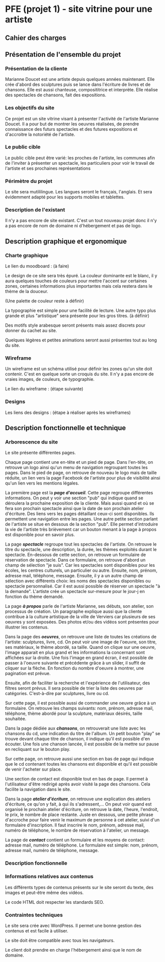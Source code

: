 # PFE (projet 1) - site vitrine pour une artiste

## Cahier des charges

## Présentation de l'ensemble du projet
### Présentation de la cliente

Marianne Doucet est une artiste depuis quelques années maintenant. Elle crée d'abord des sculptures 
puis se lance dans l'écriture de livres et de chansons. Elle est aussi chanteuse, composititrice et interprète. 
Elle réalise des spectacles de chansons, fait des expositions. 

### Les objectifs du site

Ce projet est un site vitrine visant à présenter l'activité de l'artiste Marianne Doucet. 
Il a pour but de montrer les oeuvres réalisées, de prendre connaissance des futurs spectacles et des futures expositions
et d'accroitre la notoriété de l'artiste. 

### Le public cible

Le public cible peut être varié: 
les proches de l'artiste, 
les communes afin de l'inviter à présenter un spectacle, 
les particuliers pour voir le travail de l'artiste et ses prochaines représentations

### Périmètre du projet

Le site sera mutililingue. Les langues seront le français, l'anglais. Et sera évidemment adapté pour les supports mobiles et tablettes.

### Description de l'existant

Il n'y a pas encore de site existant. 
C'est un tout nouveau projet donc il n'y a pas encore de nom de domaine ni d'hébergement et pas de logo.

## Description graphique et ergonomique
### Charte graphique

Le lien du moodboard : (à faire)

Le design de ce site sera très épuré. La couleur dominante est le blanc, 
il y aura quelques touches de couleurs pour mettre l'accent sur certaines zones, certaines informations plus importantes
mais cela restera dans le thème de la douceur.

(Une palette de couleur reste à définir)

La typographie est simple pour une facilité de lecture. Une autre typo plus grande et plus "artistique" sera présente pour les gros titres. (à définir)

Des motifs style arabesque seront présents mais assez discrets pour donner du cachet au site.

Quelques légères et petites animations seront aussi présentes tout au long du site. 

### Wireframe

Un wireframe est un schéma utilisé pour définir les zones qu'un site doit contenir. 
C'est en quelque sorte un croquis du site. Il n'y a pas encore de vraies images, de couleurs, de typographie.

Le lien du wireframe : (étape suivante)

### Designs

Les liens des designs : (étape à réaliser après les wireframes)


## Description fonctionnelle et technique
### Arborescence du site

Le site présente différentes pages.

Chaque page contient une en-tête et un pied de page. 
Dans l'en-tête, on retrouve un logo ainsi qu'un menu de navigation regroupant toutes les pages.
Dans le pied de page, on retrouve de nouveau le logo mais de taille réduite, un lien vers la page Facebook de l'artiste pour plus de visibilité ainsi
qu'un lien vers les mentions légales.

La première page est la ***page d'accueil***. 
Cette page regroupe différentes informations. On peut y voir une section "pub" qui indique quand se déroulera la prochaine exposition
de la cliente. Mais aussi quand et où se fera son prochain spectacle ainsi que la date de son prochain atelier d'écriture.
Des liens vers les pages détaillant ceux-ci sont disponibles. Ils permettent une navigation entre les pages. 
Une autre petite section parlant de l'artiste se situe en dessous de la section "pub". 
Elle permet d'introduire la vie de l'artiste très brièvement car un bouton menant à la page à propos est disponible pour en savoir plus.

La page ***spectacle*** regroupe tout les spectacles de l'artiste. On retrouve le titre du spectacle, une description, 
la durée, les thèmes exploités durant le spectacle.
En-dessous de cette section, on retrouve un formulaire de réservation de spectacle.
Dans ce formulaire, on retrouve d'abord un champ de sélection "je suis". Car les spectacles sont disponibles pour les écoles,
les centres culturels, un particulier ou autre. Ensuite, nom, prénom, adresse mail, téléphone, message.
Ensuite, il y a un autre champ de sélection avec différents choix: les noms des spectacles disponibles ou spectacle personnalisé. 
Car il est aussi possible de réserver un spectacle "à la demande". L'artiste crée un spectacle sur-mesure
pour le jour-j en fonction du thème demandé.


La page ***à propos*** parle de l'artiste Marianne, ses débuts, son atelier, son processus de création. Un paragraphe explique 
aussi que la cliente contribue à la culture artistique de la ville de Verviers car plusieurs de ses oeuvres y sont exposées. 
Des photos et/ou des vidéos sont présentes pour illustrer les contenus.


Dans la page des ***oeuvres***, on retrouve une liste de toutes les créations de l'artiste: sculptures, livre, cd. 
On peut voir une image de l'oeuvre, son titre, ses matériaux, le thème abordé, sa taille. 
Quand on clique sur une oeuvre, l'image apparait en plus grand et les informations la concernant sont affichées sur la droite.
Une fois l'image en grand écran, il est possible de passer à l'oeuvre suivante et précédente grâce à un slider, il suffit de cliquer sur la flèche. 
En fonction du nombre d'oeuvre à montrer, une pagination est prévue.

Ensuite, afin de faciliter la recherche et l'expérience de l'utilisateur, des filtres seront prévus. 
Il sera possible de trier la liste des oeuvres par catégories. C'est-à-dire par sculptures, livre ou cd.

Sur cette page, il est possible aussi de commander une oeuvre grâce à un formulaire. On retrouve les champs suivants:
nom, prénom, adresse mail, téléphone, thème abordé pour la sculpture, matériaux désirés, taille souhaitée.


Dans la page dédiée aux ***chansons***, on retrouverait une liste avec les chansons du cd, une indication du titre de l'album.
Un petit bouton "play" se trouve devant chaque titre de chanson, il indique qu'il est possible d'en écouter.
Une fois une chanson lancée, il est possible de la mettre sur pause en recliquant sur le bouton play.

Sur cette page, on retrouve aussi une section en bas de page qui indique que le cd contenant toutes les chansons est disponible
et qu'il est possible de venir l'acheter sur place. 

Une section de contact est disponible tout en bas de page. Il permet à l'utilisateur d'être redirigé après avoir visité la page des chansons. 
Cela facilite la navigation dans le site. 


Dans la page ***atelier d'écriture***, on retrouve une explication des ateliers d'écriture, ce qu'on y fait, à qui ils s'adressent,...
On peut voir quand est organisé le prochain atelier d'écriture, on retrouve la date, l'heure, l'endroit, le prix, le nombre de place restante.
Juste en dessous, une petite phrase d'accroche pour faire venir le maximum de personne à cet atelier, 
suivi d'un formulaire d'inscription. Il faut inscrire le nom, prénom, adresse mail, numéro de téléphone, le nombre de réservation à l'atelier, un message.


La page de ***contact*** contient un formulaire et les moyens de contact: adresse mail, numéro de téléphone.
Le formulaire est simple: nom, prénom, adresse mail, numéro de téléphone, message.


### Description fonctionnelle
### Informations relatives aux contenus
Les différents types de contenus présents sur le site seront du texte, des images et peut-être même des vidéos.

Le code HTML doit respecter les standards SEO.

### Contraintes techniques
Le site sera crée avec WordPress. Il permet une bonne gestion des contenus et est facile à utiliser.

Le site doit être compatible avec tous les navigateurs.

Le client doit prendre en charge l'hébergement ainsi que le nom de domaine.
